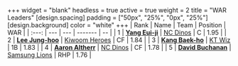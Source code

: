 +++
widget = "blank"
headless = true
active = true
weight = 2
title = "WAR Leaders"
[design.spacing]
padding = ["50px", "25%", "0px", "25%"]
[design.background]
color = "white"
+++
| Rank | Name | Team | Position | WAR |
| :---: | --- | --- | ------- | -- |
| 1 | [**Yang Eui-ji**](/players/215) | [NC Dinos](/teams/NCDinos) | C | 1.95 |
| 2 | [**Lee Jung-hoo**](/players/10673) | [Kiwoom Heroes](/teams/KiwoomHeroes) | CF | 1.84 |
| 3 | [**Kang Baek-ho**](/players/11863) | [KT Wiz](/teams/KTWiz) | 1B | 1.83 |
| 4 | [**Aaron Altherr**](/players/13900) | [NC Dinos](/teams/NCDinos) | CF | 1.78 |
| 5 | [**David Buchanan**](/players/13683) | [Samsung Lions](/teams/SamsungLions) | RHP | 1.76 |
